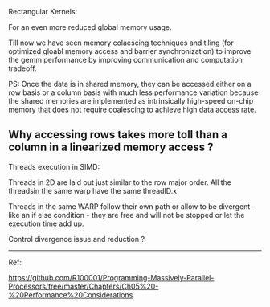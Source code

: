 Rectangular Kernels: 

For an even more reduced global memory usage. 




Till now we have seen memory colaescing techniques and tiling (for optimized gloabl memory access and barrier synchronization) to improve the gemm performance by improving communication and computation tradeoff.

PS: Once the data is in shared memory, they can be accessed either on a row basis or a column basis with much less performance variation because the shared memories are implemented as intrinsically high-speed on-chip memory that does not require coalescing to achieve high data access rate.

Why accessing rows takes more toll than a column in a linearized memory access ? 
---
Threads execution in SIMD: 

Threads in 2D are laid out just similar to the row major order. All the threadsin the same warp have the same threadID.x

Threads in the same WARP follow their own path or allow to be divergent - like an if else condition - they are free and will not be stopped or let the execution time add up. 



Control divergence issue and reduction ? 



---
Ref: 

https://github.com/R100001/Programming-Massively-Parallel-Processors/tree/master/Chapters/Ch05%20-%20Performance%20Considerations
